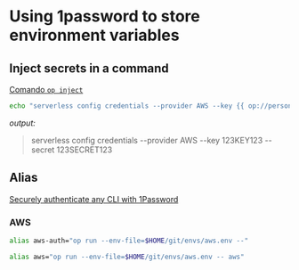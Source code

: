 
# Using 1password to store environment variables

## Inject secrets in a command

[Comando `op inject`](https://developer.1password.com/docs/cli/reference/commands/inject)

```sh
echo "serverless config credentials --provider AWS --key {{ op://personal/aws/lambda/AWS_ACCESS_KEY_ID }} --secret {{ op://personal/aws/lambda/AWS_SECRET_ACCESS_KEY }}" | op inject
```

_output:_ 
> serverless config credentials --provider AWS --key 123KEY123 --secret 123SECRET123

## Alias

[Securely authenticate any CLI with 1Password](https://developer.1password.com/docs/cli/authenticate-clis)

### AWS

```sh
alias aws-auth="op run --env-file=$HOME/git/envs/aws.env --"
```

```sh
alias aws="op run --env-file=$HOME/git/envs/aws.env -- aws"
```

